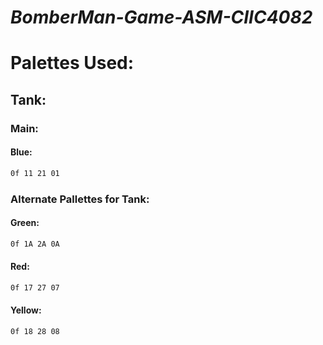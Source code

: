 *BomberMan-Game-ASM-CIIC4082*
==========

# Palettes Used:
## Tank:
### Main:
#### Blue:
```asm
0f 11 21 01
```
### Alternate Pallettes for Tank:
#### Green:
```asm
0f 1A 2A 0A
```
#### Red:
```asm
0f 17 27 07
```
#### Yellow:
```asm
0f 18 28 08
```
